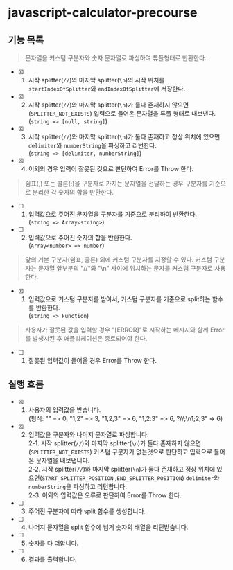 # javascript-calculator-precourse
## 기능 목록

> 문자열을 커스텀 구분자와 숫자 문자열로 파싱하여 튜플형태로 반환한다.
- [x] 1. 시작 splitter(`//`)와 마지막 splitter(`\n`)의 시작 위치를 `startIndexOfSplitter`와 `endIndexOfSplitter`에 저장한다.
- [x] 2. 시작 splitter(`//`)와 마지막 splitter(`\n`)가 둘다 존재하지 않으면(`SPLITTER_NOT_EXISTS`) 입력으로 들어온 문자열을 튜플 형태로 내보낸다.   
      (`string => [null, string]`)
- [x] 3. 시작 splitter(`//`)와 마지막 splitter(`\n`)가 둘다 존재하고 정상 위치에 있으면 `delimiter`와 `numberString`을 파싱하고 리턴한다.   
      (`string => [delimiter, numberString]`)
- [x] 4. 이외의 경우 입력이 잘못된 것으로 판단하여 Error를 Throw 한다.


> 쉼표(,) 또는 콜론(:)을 구분자로 가지는 문자열을 전달하는 경우 구분자를 기준으로 분리한 각 숫자의 합을 반환한다.

- [ ] 1. 입력값으로 주어진 문자열을 구분자를 기준으로 분리하여 반환한다.   
(`string => Array<string>`) 
- [ ] 2. 입력값으로 주어진 숫자의 합을 반환한다.   
(`Array<number> => number`)


> 앞의 기본 구분자(쉼표, 콜론) 외에 커스텀 구분자를 지정할 수 있다. 커스텀 구분자는 문자열 앞부분의 "//"와 "\n" 사이에 위치하는 문자를 커스텀 구분자로 사용한다.

- [x] 1. 입력값으로 커스텀 구분자를 받아서, 커스텀 구분자를 기준으로 split하는 함수를 반환한다.   
(`string => Function`)

> 사용자가 잘못된 값을 입력할 경우 "[ERROR]"로 시작하는 메시지와 함께 Error를 발생시킨 후 애플리케이션은 종료되어야 한다.

- [ ] 1. 잘못된 입력값이 들어올 경우 Error를 Throw 한다.

## 실행 흐름
- [x] 1. 사용자의 입력값을 받습니다.   
(형식: "" => 0, "1,2" => 3, "1,2,3" => 6, "1,2:3" => 6, ?//;\n1;2;3" => 6)
- [x] 2. 입력값을 구분자와 나머지 문자열로 파싱합니다.   
      2-1. 시작 splitter(`//`)와 마지막 splitter(`\n`)가 둘다 존재하지 않으면(`SPLITTER_NOT_EXISTS`) 커스텀 구분자가 없는것으로 판단하고 입력으로 들어온 문자열을 내보냅니다.   
      2-2. 시작 splitter(`//`)와 마지막 splitter(`\n`)가 둘다 존재하고 정상 위치에 있으면(`START_SPLITTER_POSITION` ,`END_SPLITTER_POSITION`) `delimiter`와 `numberString`을 파싱하고 리턴합니다.   
      2-3. 이외의 입력값은 오류로 판단하여 Error를 Throw 한다.
- [ ] 3. 주어진 구분자에 따라 split 함수를 생성합니다.
- [ ] 4. 나머지 문자열을 split 함수에 넘겨 숫자의 배열을 리턴받습니다.
- [ ] 5. 숫자를 다 더합니다.
- [ ] 6. 결과를 출력합니다.